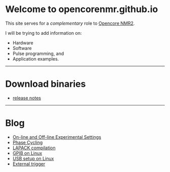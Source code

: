 # Welcome to opencorenmr.github.io

This site serves for a _complementary_ role to [Opencore NMR2](http://kuchem.kyoto-u.ac.jp/bun/indiv/takezo/opencorenmr2/index.html).

I will be trying to add information on:
 - Hardware
 - Software
 - Pulse programming, and
 - Application examples.

- - -

# Download binaries
- [release notes](release/release.md)

- - -

# Blog
- [On-line and Off-line Experimental Settings](blogs/onLineAndOffLineExpSettings/onLineAndOffLineExpSettings.md)
- [Phase Cycling](blog/phaseCycle.md)
- [LAPACK compilation](blog/lapack.md)
- [GPIB on Linux](blog/gpibOnLinux.md)
- [USB setup on Linux](blog/USBSetupOnLinux.md)
- [External trigger](blog/extTrig.md)
